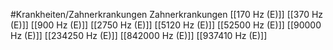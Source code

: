 #Krankheiten/Zahnerkrankungen
Zahnerkrankungen
[[170 Hz (E)]]
[[370 Hz (E)]]
[[900 Hz (E)]]
[[2750 Hz (E)]]
[[5120 Hz (E)]]
[[52500 Hz (E)]]
[[90000 Hz (E)]]
[[234250 Hz (E)]]
[[842000 Hz (E)]]
[[937410 Hz (E)]]